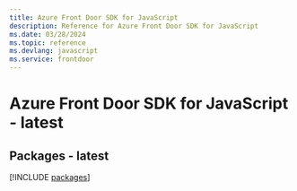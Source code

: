 ```yaml
---
title: Azure Front Door SDK for JavaScript
description: Reference for Azure Front Door SDK for JavaScript
ms.date: 03/28/2024
ms.topic: reference
ms.devlang: javascript
ms.service: frontdoor
---
```

# Azure Front Door SDK for JavaScript - latest
## Packages - latest
[!INCLUDE [packages](front-door-index.md)]
